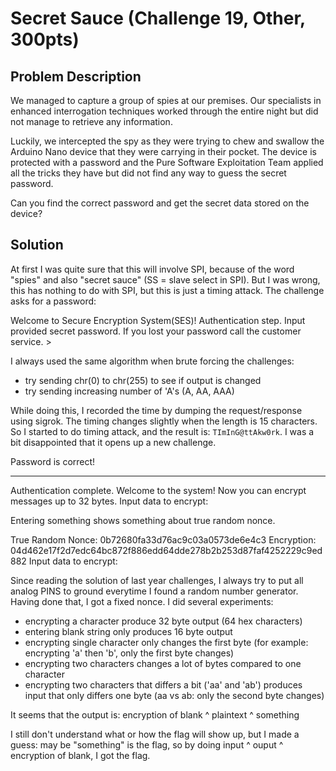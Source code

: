 # Secret Sauce (Challenge 19, Other, 300pts)

## Problem Description
We managed to capture a group of spies at our premises. Our specialists in enhanced interrogation techniques worked through the entire night but did not manage to retrieve any information.

Luckily, we intercepted the spy as they were trying to chew and swallow the Arduino Nano device that they were carrying in their pocket. The device is protected with a password and the Pure Software Exploitation Team applied all the tricks they have but did not find any way to guess the secret password.

Can you find the correct password and get the secret data stored on the device?

## Solution

At first I was quite sure that this will involve SPI, because of the word "spies" and also "secret sauce" (SS = slave select in SPI). But I was wrong, this has nothing to do with SPI, but this is just a timing attack. The challenge asks for a password:

  Welcome to Secure Encryption System(SES)!
  Authentication step.
  Input provided secret password.
  If you lost your password call the customer service. >

I always used the same algorithm when brute forcing the challenges:

* try sending chr(0) to chr(255) to see if output is changed
* try sending increasing number of 'A's (A, AA, AAA)

While doing this, I recorded the time by dumping the request/response using sigrok. The timing changes slightly when the length is 15 characters. So I started to do timing attack, and the result is: `TImInG@ttAkw0rk`. I was a bit disappointed that it opens up a new challenge.


  Password is correct!
  ************************************************
  Authentication complete. Welcome to the system!
  Now you can encrypt messages up to 32 bytes.
  Input data to encrypt:

Entering something shows something about true random nonce. 

  True Random Nonce: 0b72680fa33d76ac9c03a0573de6e4c3
  Encryption:     04d462e17f2d7edc64bc872f886edd64dde278b2b253d87faf4252229c9ed882
  Input data to encrypt:


Since reading the solution of last year challenges, I always try to put all analog PINS to ground everytime I found a random number generator. Having done that, I got a fixed nonce. I did several experiments:

* encrypting a character produce 32 byte output (64 hex characters)
* entering blank string only produces 16 byte output
* encrypting single character only changes the first byte (for example: encrypting 'a' then 'b', only the first byte changes)
* encrypting two characters changes a lot of bytes compared to one character
* encrypting two characters that differs a bit ('aa' and 'ab') produces input that only differs one byte (aa vs ab: only the second byte changes)

It seems that the output is: encryption of blank ^ plaintext ^ something

I still don't understand what or how the flag will show up, but I made a guess: may be "something" is the flag, so by doing input ^ ouput ^ encryption of blank, I got the flag.




